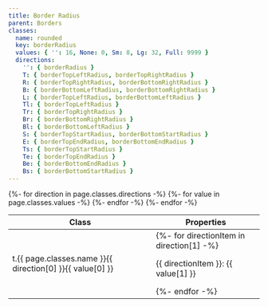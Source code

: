 ```yaml
---
title: Border Radius
parent: Borders
classes:
  name: rounded
  key: borderRadius
  values: { '': 16, None: 0, Sm: 8, Lg: 32, Full: 9999 }
  directions:
    '': { borderRadius }
    T: { borderTopLeftRadius, borderTopRightRadius }
    R: { borderTopRightRadius, borderBottomRightRadius }
    B: { borderBottomLeftRadius, borderBottomRightRadius }
    L: { borderTopLeftRadius, borderBottomLeftRadius }
    Tl: { borderTopLeftRadius }
    Tr: { borderTopRightRadius }
    Br: { borderBottomRightRadius }
    Bl: { borderBottomLeftRadius }
    S: { borderTopStartRadius, borderBottomStartRadius }
    E: { borderTopEndRadius, borderBottomEndRadius }
    Ts: { borderTopStartRadius }
    Te: { borderTopEndRadius }
    Be: { borderBottomEndRadius }
    Bs: { borderBottomStartRadius }
---
```


<table>
  <thead>
    <tr>
      <th>Class</th>
      <th colspan="2">Properties</th>
    </tr>
  </thead>
  <tbody>
    {%- for direction in page.classes.directions -%}
      {%- for value in page.classes.values -%}
        <tr>
          <td>t.{{ page.classes.name }}{{ direction[0] }}{{ value[0] }}</td>
          <td colspan="2">
          {%- for directionItem in direction[1] -%}
            <p>{{ directionItem }}: {{ value[1] }} </p>
          {%- endfor -%}
          </td>
        </tr>
      {%- endfor -%}
    {%- endfor -%}
  </tbody>
</table>
